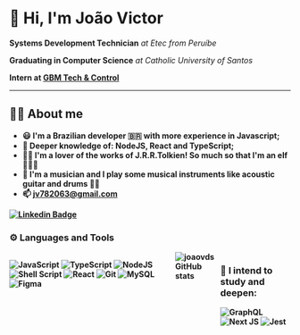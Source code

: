 # :wave: Hi, I'm João Victor

<p>
  <b>Systems Development Technician</b> <i>at Etec from Peruíbe</i>

  <b>Graduating in Computer Science</b> <i>at Catholic University of Santos</i>
  
  <b>Intern at <a href="https://gbmtech.com.br/">GBM Tech & Control<a><b>
<p>
  
---

## :raising_hand_man: About me
  
- :smiley: I'm a Brazilian developer :brazil: with more experience in Javascript;
- :tada: Deeper knowledge of: NodeJS, React and TypeScript;
- :mage_man: I'm a lover of the works of J.R.R.Tolkien! So much so that I'm an elf :elf_man::joy:
- :musical_note: I'm a musician and I play some musical instruments like acoustic guitar and drums :guitar::drum:
- :mailbox: jv782063@gmail.com
  
[![Linkedin Badge](https://img.shields.io/badge/-LinkedIn-0e76a8?style=flat&logo=Linkedin&logoColor=white)](https://www.linkedin.com/in/jo%C3%A3o-victor-da-silva-a85907189/)

### ⚙ Languages and Tools

<div style="display: flex;">
<p>
  <img alt="JavaScript" src="https://img.shields.io/badge/javascript-%23323330.svg?style=for-the-badge&logo=javascript&logoColor=%23F7DF1E"/>
  <img alt="TypeScript" src="https://img.shields.io/badge/typescript-%23007ACC.svg?style=for-the-badge&logo=typescript&logoColor=white"/>
  <img alt="NodeJS" src="https://img.shields.io/badge/node.js-%2343853D.svg?style=for-the-badge&logo=node-dot-js&logoColor=white"/>
  <img alt="Shell Script" src="https://img.shields.io/badge/shell_script-%23121011.svg?style=for-the-badge&logo=gnu-bash&logoColor=white"/>
  <img alt="React" src="https://img.shields.io/badge/react-%2320232a.svg?style=for-the-badge&logo=react&logoColor=%2361DAFB"/>
  <img alt="Git" src="https://img.shields.io/badge/git-%23F05033.svg?style=for-the-badge&logo=git&logoColor=white"/>
  <img alt="MySQL" src="https://img.shields.io/badge/mysql-%2300f.svg?style=for-the-badge&logo=mysql&logoColor=white"/>
  <img alt="Figma" src="https://img.shields.io/badge/figma-%23F24E1E.svg?style=for-the-badge&logo=figma&logoColor=white"/>
</p>
    
<img src="https://github-readme-stats.vercel.app/api?username=joaovds&show_icons=true&theme=radical" alt="joaovds GitHub stats" />
<div>

### :pencil: I intend to study and deepen:

<p>
  <img alt="GraphQL" src="https://img.shields.io/badge/-GraphQL-E10098?style=for-the-badge&logo=graphql"/>
  <img alt="Next JS" src="https://img.shields.io/badge/nextjs-%23000000.svg?style=for-the-badge&logo=next.js&logoColor=white"/>
  <img alt="Jest" src="https://img.shields.io/badge/-jest-%23C21325?style=for-the-badge&logo=jest&logoColor=white"/>
</p>

<!--
**joaovds/joaovds** is a ✨ _special_ ✨ repository because its `README.md` (this file) appears on your GitHub profile.

Here are some ideas to get you started:

- 🔭 I’m currently working on ...
- 🌱 I’m currently learning ...
- 👯 I’m looking to collaborate on ...
- 🤔 I’m looking for help with ...
- 💬 Ask me about ...
- 📫 How to reach me: ...
- 😄 Pronouns: ...
- ⚡ Fun fact: ...
-->
